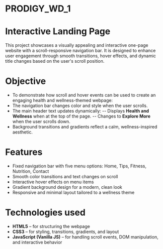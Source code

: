 # PRODIGY_WD_1

# Interactive Landing Page
This project showcases a visually appealing and interactive one-page website with a scroll-responsive navigation bar. It is designed to enhance user engagement through smooth transitions, hover effects, and dynamic title changes based on the user's scroll position.

# Objective

- To demonstrate how scroll and hover events can be used to create an engaging health and wellness-themed webpage:
- The navigation bar changes color and style when the user scrolls.
- The main header text updates dynamically:
-- Displays **Health and Wellness** when at the top of the page.
-- Changes to **Explore More** when the user scrolls down.
- Background transitions and gradients reflect a calm, wellness-inspired aesthetic.

# Features
- Fixed navigation bar with five menu options: Home, Tips, Fitness, Nutrition, Contact
- Smooth color transitions and text changes on scroll
- Interactive hover effects on menu items
- Gradient background design for a modern, clean look
- Responsive and minimal layout tailored to a wellness theme

# Technologies used
- **HTML5** – for structuring the webpage
- **CSS3** – for styling, transitions, gradients, and layout
- **JavaScript (Vanilla JS)** – for handling scroll events, DOM manipulation, and interactive behavior
